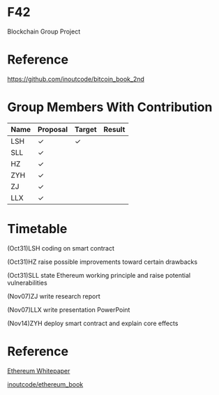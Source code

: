 # F42
Blockchain Group Project

# Reference
https://github.com/inoutcode/bitcoin_book_2nd

# Group Members With Contribution
| Name | Proposal | Target | Result |
|------|----------|--------|--------|
| LSH  | ✓        | ✓      |        |
| SLL  | ✓        |        |        |
| HZ   | ✓        |        |        |
| ZYH  | ✓        |        |        |
| ZJ   | ✓        |        |        |
| LLX  | ✓        |        |        |

# Timetable
(Oct31)LSH coding on smart contract

(Oct31)HZ raise possible improvements toward certain drawbacks

(Oct31)SLL state Ethereum working principle and raise potential vulnerabilities

(Nov07)ZJ write research report

(Nov07)LLX write presentation PowerPoint

(Nov14)ZYH deploy smart contract and explain core effects


# Reference
[Ethereum Whitepaper](https://ethereum.org/en/whitepaper/#a-next-generation-smart-contract-and-decentralized-application-platform)

[inoutcode/ethereum_book](https://github.com/inoutcode/ethereum_book)